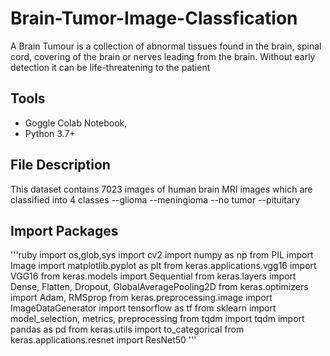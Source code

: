 # Brain-Tumor-Image-Classfication
A Brain Tumour is a collection of abnormal tissues found in the brain, spinal cord, covering of the brain or nerves leading from the brain. Without early detection it can be life-threatening to the patient

## Tools
- Goggle Colab Notebook,
- Python 3.7+

## File Description
This dataset contains 7023 images of human brain MRI images which are classified into 4 classes
--glioma
--meningioma
--no tumor
--pituitary

## Import Packages
'''ruby
import os,glob,sys
import cv2
import numpy as np
from PIL import Image
import matplotlib.pyplot as plt
from keras.applications.vgg16 import VGG16
from keras.models import Sequential
from keras.layers import Dense, Flatten, Dropout, GlobalAveragePooling2D
from keras.optimizers import Adam, RMSprop
from keras.preprocessing.image import ImageDataGenerator
import tensorflow as tf
from sklearn import model_selection, metrics, preprocessing
from tqdm import tqdm
import pandas as pd
from keras.utils import to_categorical
from keras.applications.resnet import ResNet50
'''
